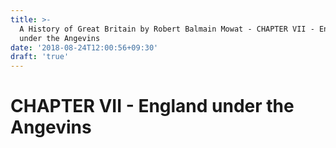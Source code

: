```yaml
---
title: >-
  A History of Great Britain by Robert Balmain Mowat - CHAPTER VII - England
  under the Angevins
date: '2018-08-24T12:00:56+09:30'
draft: 'true'
---
```

# CHAPTER VII - England under the Angevins
